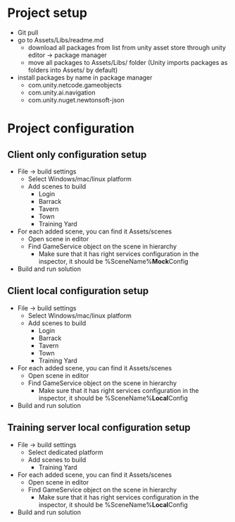 # Project setup
- Git pull
- go to Assets/Libs/readme.md
  - download all packages from list from unity asset store through unity editor -> package manager
  - move all packages to Assets/Libs/ folder (Unity imports packages as folders into Assets/ by default)
- install packages by name in package manager
  - com.unity.netcode.gameobjects
  - com.unity.ai.navigation
  - com.unity.nuget.newtonsoft-json
# Project configuration
## Client only configuration setup
- File -> build settings
  - Select Windows/mac/linux platform
  - Add scenes to build
    - Login
    - Barrack
    - Tavern
    - Town
    - Training Yard
- For each added scene, you can find it Assets/scenes
  - Open scene in editor
  - Find GameService object on the scene in hierarchy
    - Make sure that it has right services configuration in the inspector, it should be %SceneName%**Mock**Config
- Build and run solution
## Client local configuration setup
- File -> build settings
  - Select Windows/mac/linux platform
  - Add scenes to build
    - Login
    - Barrack
    - Tavern
    - Town
    - Training Yard
- For each added scene, you can find it Assets/scenes
  - Open scene in editor
  - Find GameService object on the scene in hierarchy
    - Make sure that it has right services configuration in the inspector, it should be %SceneName%**Local**Config
- Build and run solution
## Training server local configuration setup
- File -> build settings
  - Select dedicated platform
  - Add scenes to build
    - Training Yard
- For each added scene, you can find it Assets/scenes
  - Open scene in editor
  - Find GameService object on the scene in hierarchy
    - Make sure that it has right services configuration in the inspector, it should be %SceneName%**Local**Config
- Build and run solution
